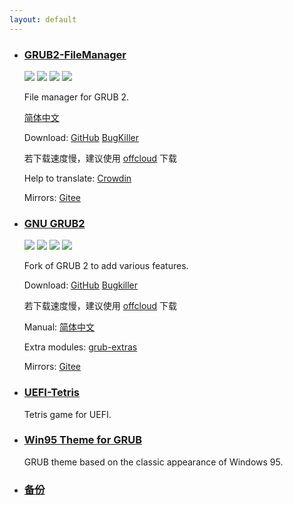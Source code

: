 ```yaml
---
layout: default
---
```


- ### [GRUB2-FileManager](https://github.com/a1ive/grub2-filemanager)

  ![](https://img.shields.io/github/license/a1ive/grub2-filemanager) ![](https://img.shields.io/github/release/a1ive/grub2-filemanager) ![](https://badges.crowdin.net/grub2-filemanager/localized.svg) ![](https://img.shields.io/github/downloads/a1ive/grub2-filemanager/total)

  File manager for GRUB 2.

  [简体中文](https://a1ive.github.io/grub2-filemanager/)

  Download: [GitHub](https://github.com/a1ive/grub2-filemanager/releases) [BugKiller](http://github-mirror.bugkiller.org/a1ive/grub2-filemanager/releases)

  若下载速度慢，建议使用 [offcloud](https://offcloud.com/) 下载

  Help to translate: [Crowdin](https://crowdin.com/project/grub2-filemanager)

  Mirrors: [Gitee](https://gitee.com/a1ive/grub2-filemanager)

- ### [GNU GRUB2](https://github.com/a1ive/grub)

  ![](https://img.shields.io/github/license/a1ive/grub) ![](https://img.shields.io/travis/a1ive/grub) ![](https://img.shields.io/github/release-date/a1ive/grub) ![](https://img.shields.io/github/downloads/a1ive/grub/total)

  Fork of GRUB 2 to add various features. 

  Download: [GitHub](https://github.com/a1ive/grub/releases/tag/latest) [Bugkiller](http://github-mirror.bugkiller.org/a1ive/grub/releases)

  若下载速度慢，建议使用 [offcloud](https://offcloud.com/) 下载

  Manual: [简体中文](./grub2_zh.html)

  Extra modules: [grub-extras](https://github.com/a1ive/grub-extras)

  Mirrors: [Gitee](https://gitee.com/a1ive/grub)

- ### [UEFI-Tetris](https://github.com/a1ive/uefi-tetris)

  Tetris game for UEFI.

- ### [Win95 Theme for GRUB](https://github.com/a1ive/grub-theme-win95)

  GRUB theme based on the classic appearance of Windows 95.

- ### [备份](./backup.html)

